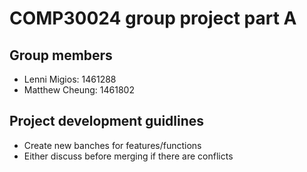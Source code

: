 # COMP30024 group project part A

## Group members

- Lenni Migios: 1461288
- Matthew Cheung: 1461802

## Project development guidlines

- Create new banches for features/functions
- Either discuss before merging if there are conflicts


